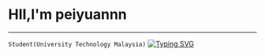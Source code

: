 # HII,I'm peiyuannn
---
`Student(University Technology Malaysia)`
[![Typing SVG](https://readme-typing-svg.demolab.com?font=Jersey+15&pause=700&color=F7280B&center=true&vCenter=true&width=435&lines=I+am+currently+studying+;data+engineering+at+UTM)](https://git.io/typing-svg)
